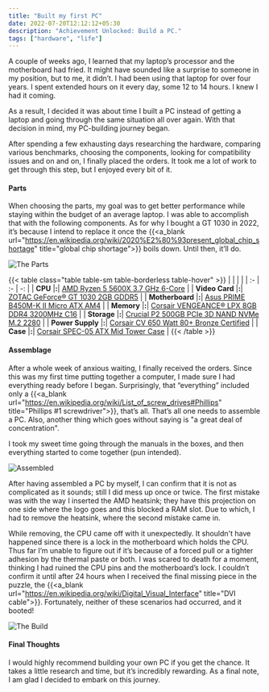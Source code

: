 ```yaml
---
title: "Built my first PC"
date: 2022-07-20T12:12:12+05:30
description: "Achievement Unlocked: Build a PC."
tags: ["hardware", "life"]
---
```

A couple of weeks ago, I learned that my laptop’s processor and the motherboard had fried. It might have sounded like a surprise to someone in my position, but to me, it didn’t. I had been using that laptop for over four years. I spent extended hours on it every day, some 12 to 14 hours. I knew I had it coming.

As a result, I decided it was about time I built a PC instead of getting a laptop and going through the same situation all over again. With that decision in mind, my PC-building journey began.

After spending a few exhausting days researching the hardware, comparing various benchmarks, choosing the components, looking for compatibility issues and on and on, I finally placed the orders. It took me a lot of work to get through this step, but I enjoyed every bit of it.

#### Parts
When choosing the parts, my goal was to get better performance while staying within the budget of an average laptop. I was able to accomplish that with the following components. As for why I bought a GT 1030 in 2022, it’s because I intend to replace it once the {{<a_blank url="https://en.wikipedia.org/wiki/2020%E2%80%93present_global_chip_shortage" title="global chip shortage">}} boils down. Until then, it’ll do.

![The Parts](/images/parts.webp)

{{< table class="table table-sm table-borderless table-hover" >}}
| | | |
| :- | :- | -: |
| **CPU** |**:**| [AMD Ryzen 5 5600X 3.7 GHz 6-Core](https://www.amd.com/en/products/cpu/amd-ryzen-5-5600x) |
| **Video Card** |**:**| [ZOTAC GeForce® GT 1030 2GB GDDR5](https://www.zotac.com/us/product/graphics_card/zotac-geforce-gt-1030-2gb-gddr5-hdmi-vga-low-profile) |
| **Motherboard** |**:**| [Asus PRIME B450M-K II Micro ATX AM4](https://www.asus.com/Motherboards-Components/Motherboards/PRIME/PRIME-B450M-K-II/) |
| **Memory** |**:**| [Corsair VENGEANCE® LPX 8GB DDR4 3200MHz C16](https://www.corsair.com/eu/en/Categories/Products/Memory/VENGEANCE-LPX/p/CMK8GX4M1Z3200C16) |
| **Storage** |**:**| [Crucial P2 500GB PCIe 3D NAND NVMe M.2 2280](https://www.crucial.in/ssd/p2/CT500P2SSD8) |
| **Power Supply** |**:**| [Corsair CV 650 Watt 80+ Bronze Certified](https://www.corsair.com/us/en/Categories/Products/Power-Supply-Units/Power-Supply-Units-General-Purpose/CV-Series/p/CP-9020211-NA) |
| **Case** |**:**| [Corsair SPEC-05 ATX Mid Tower Case](https://www.corsair.com/ww/en/Categories/Products/Cases/Mid-Tower-ATX-Cases/Carbide-Series-SPEC-05-Mid-Tower-Gaming-Case-%E2%80%94-Black/p/CC-9011138-WW) |
{{< /table >}}

#### Assemblage
After a whole week of anxious waiting, I finally received the orders. Since this was my first time putting together a computer, I made sure I had everything ready before I began. Surprisingly, that “everything” included only a {{<a_blank url="https://en.wikipedia.org/wiki/List_of_screw_drives#Phillips" title="Phillips #1 screwdriver">}}, that’s all. That’s all one needs to assemble a PC. Also, another thing which goes without saying is "a great deal of concentration".

I took my sweet time going through the manuals in the boxes, and then everything started to come together (pun intended).

![Assembled](/images/assembled.webp)

After having assembled a PC by myself, I can confirm that it is not as complicated as it sounds; still I did mess up once or twice. The first mistake was with the way I inserted the AMD heatsink; they have this projection on one side where the logo goes and this blocked a RAM slot. Due to which, I had to remove the heatsink, where the second mistake came in.

While removing, the CPU came off with it unexpectedly. It shouldn't have happened since there is a lock in the motherboard which holds the CPU. Thus far I’m unable to figure out if it’s because of a forced pull or a tighter adhesion by the thermal paste or both. I was scared to death for a moment, thinking I had ruined the CPU pins and the motherboard’s lock. I couldn’t confirm it until after 24 hours when I received the final missing piece in the puzzle, the {{<a_blank url="https://en.wikipedia.org/wiki/Digital_Visual_Interface" title="DVI cable">}}. Fortunately, neither of these scenarios had occurred, and it booted!

![The Build](/images/build.webp 'Translation: "Hello, World!"')

#### Final Thoughts
I would highly recommend building your own PC if you get the chance. It takes a little research and time, but it’s incredibly rewarding. As a final note, I am glad I decided to embark on this journey.
